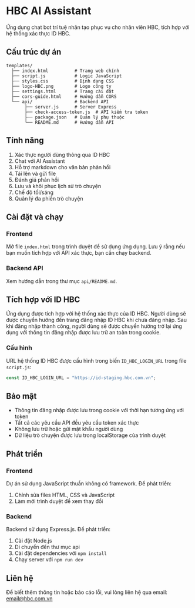 # HBC AI Assistant

Ứng dụng chat bot trí tuệ nhân tạo phục vụ cho nhân viên HBC, tích hợp với hệ thống xác thực ID HBC.

## Cấu trúc dự án

```
templates/
  ├── index.html          # Trang web chính
  ├── script.js           # Logic JavaScript
  ├── styles.css          # Định dạng CSS
  ├── logo-HBC.png        # Logo công ty
  ├── settings.html       # Trang cài đặt
  ├── cors-guide.html     # Hướng dẫn CORS
  └── api/                # Backend API
       ├── server.js      # Server Express
       ├── check-access-token.js  # API kiểm tra token
       ├── package.json   # Quản lý phụ thuộc
       └── README.md      # Hướng dẫn API
```

## Tính năng

1. Xác thực người dùng thông qua ID HBC
2. Chat với AI Assistant
3. Hỗ trợ markdown cho văn bản phản hồi
4. Tải lên và gửi file
5. Đánh giá phản hồi
6. Lưu và khôi phục lịch sử trò chuyện
7. Chế độ tối/sáng
8. Quản lý đa phiên trò chuyện

## Cài đặt và chạy

### Frontend

Mở file `index.html` trong trình duyệt để sử dụng ứng dụng. Lưu ý rằng nếu bạn muốn tích hợp với API xác thực, bạn cần chạy backend.

### Backend API

Xem hướng dẫn trong thư mục `api/README.md`.

## Tích hợp với ID HBC

Ứng dụng được tích hợp với hệ thống xác thực của ID HBC. Người dùng sẽ được chuyển hướng đến trang đăng nhập ID HBC khi chưa đăng nhập. Sau khi đăng nhập thành công, người dùng sẽ được chuyển hướng trở lại ứng dụng với thông tin đăng nhập được lưu trữ an toàn trong cookie.

### Cấu hình

URL hệ thống ID HBC được cấu hình trong biến `ID_HBC_LOGIN_URL` trong file `script.js`:

```javascript
const ID_HBC_LOGIN_URL = "https://id-staging.hbc.com.vn";
```

## Bảo mật

-   Thông tin đăng nhập được lưu trong cookie với thời hạn tương ứng với token
-   Tất cả các yêu cầu API đều yêu cầu token xác thực
-   Không lưu trữ hoặc gửi mật khẩu người dùng
-   Dữ liệu trò chuyện được lưu trong localStorage của trình duyệt

## Phát triển

### Frontend

Dự án sử dụng JavaScript thuần không có framework. Để phát triển:

1. Chỉnh sửa files HTML, CSS và JavaScript
2. Làm mới trình duyệt để xem thay đổi

### Backend

Backend sử dụng Express.js. Để phát triển:

1. Cài đặt Node.js
2. Di chuyển đến thư mục api
3. Cài đặt dependencies với `npm install`
4. Chạy server với `npm run dev`

## Liên hệ

Để biết thêm thông tin hoặc báo cáo lỗi, vui lòng liên hệ qua email: [email@hbc.com.vn](mailto:email@hbc.com.vn)
